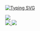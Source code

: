 <p align="center">
  
  <a href="https://git.io/typing-svg"><img src="https://readme-typing-svg.demolab.com?font=Georgia&duration=1000&pause=700&vCenter=true&multiline=true&repeat=false&width=500&height=120&lines=Gabriel+Alves+Baltazar;Pesquisador+%7C+Engenheiro+de+Telecomunica%C3%A7%C3%B5es;Sistemas+Embarcados+%7C+Process.+Digital+de+Sinais;Deep+Learning" alt="Typing SVG" /></a>

  <a href="https://github.com/gabrielblatazarmw2">
    <img src="https://github-stats-alpha.vercel.app/api?username=gabrielbaltazarmw2&cc=22272e&tc=37BCF6&ic=fff&bc=0000">
</a>

<br>

<a href="https://www.linkedin.com/in/gabriel-alves-baltazar/">
    <img src="https://img.shields.io/badge/-Linkedin-blue?style=flat-square&logo=linkedin">
</a>

<a href="mailto:g234628@dac.unicamp.br">
  	<img src="https://img.shields.io/badge/-Email-red?style=flat-square&logo=gmail&logoColor=white">
</a>

</p>
